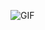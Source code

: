 ![GIF](https://media2.giphy.com/media/v1.Y2lkPTc5MGI3NjExbzdndWJzZHh4a2xscGF4ZjJ4cDQxNXpncmk0Mml4emU4eTN5MjhjbyZlcD12MV9pbnRlcm5hbF9naWZfYnlfaWQmY3Q9Zw/oX7a6TfnVqTRZS7czp/giphy.gif)
